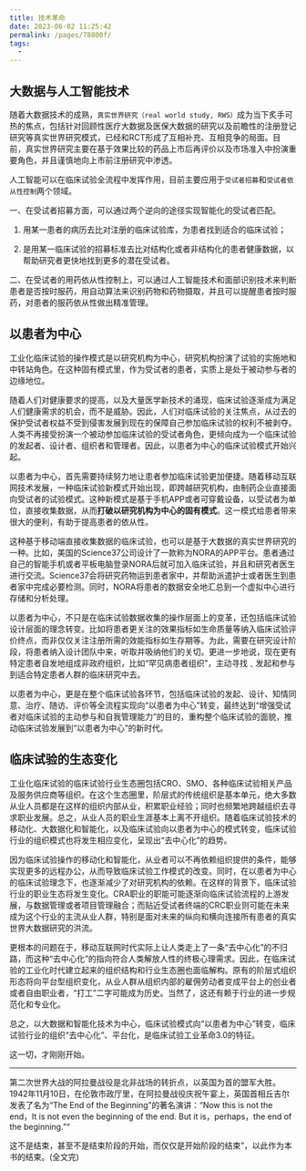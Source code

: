 ```yaml
---
title: 技术革命
date: 2023-06-02 11:25:42
permalink: /pages/78800f/
tags:
  - 
---
```


## 大数据与人工智能技术

随着大数据技术的成熟，`真实世界研究（real world study, RWS）`成为当下炙手可热的焦点，包括针对回顾性医疗大数据及医保大数据的研究以及前瞻性的注册登记研究等真实世界研究模式，已经和RCT形成了互相补充、互相竞争的局面。目前，真实世界研究主要在基于效果比较的药品上市后再评价以及市场准入中扮演重要角色，并且谨慎地向上市前注册研究中渗透。

人工智能可以在临床试验全流程中发挥作用，目前主要应用于`受试者招募`和`受试者依从性控制`两个领域。

一、在受试者招募方面，可以通过两个逆向的途径实现智能化的受试者匹配。

  1. 用某一患者的病历去比对注册的临床试验库，为患者找到适合的临床试验；

  2. 是用某一临床试验的招募标准去比对结构化或者非结构化的患者健康数据，以帮助研究者更快地找到更多的潜在受试者。

二、在受试者的用药依从性控制上，可以通过人工智能技术和面部识别技术来判断患者是否按时服药，用自动算法来识别药物和药物摄取，并且可以提醒患者按时服药，对患者的服药依从性做出精准管理。

## 以患者为中心

工业化临床试验的操作模式是以研究机构为中心，研究机构扮演了试验的实施地和中转站角色。在这种固有模式里，作为受试者的患者，实质上是处于被动参与者的边缘地位。

随着人们对健康要求的提高，以及大量医学新技术的涌现，临床试验逐渐成为满足人们健康需求的机会，而不是威胁。因此，人们对临床试验的关注焦点，从过去的保护受试者权益不受到侵害发展到现在的保障自己参加临床试验的权利不被剥夺。人类不再接受扮演一个被动参加临床试验的受试者角色，更倾向成为一个临床试验的发起者、设计者、组织者和管理者。因此，以患者为中心的临床试验模式开始兴起。

以患者为中心，首先需要持续努力地让患者参加临床试验更加便捷。随着移动互联网技术发展，一种临床试验新模式开始出现，即跨越研究机构，由制药企业直接面向受试者的试验模式。这种新模式是基于手机APP或者可穿戴设备，以受试者为单位，直接收集数据，从而**打破以研究机构为中心的固有模式**。这一模式给患者带来很大的便利，有助于提高患者的依从性。

这种基于移动端直接收集数据的临床试验，也可以是基于大数据的真实世界研究的一种。比如，美国的Science37公司设计了一款称为NORA的APP平台。患者通过自己的智能手机或者平板电脑登录NORA后就可加入临床试验，并且和研究者医生进行交流。Science37会将研究药物运到患者家中，并帮助派遣护士或者医生到患者家中完成必要检测。同时，NORA将患者的数据安全地汇总到一个虚拟中心进行存储和分析处理。

以患者为中心，不只是在临床试验数据收集的操作层面上的变革，还包括临床试验设计层面的理念转变。比如将患者更关注的效果指标如生命质量等纳入临床试验评价终点，而非仅仅关注注册所需的效能指标如生存期等。为此，需要在研究设计阶段，将患者纳入设计团队中来，听取并吸纳他们的关切。更进一步地说，现在更有特定患者自发地组成非政府组织，比如“罕见病患者组织”，主动寻找﹑发起和参与到适合特定患者人群的临床研究中去。

以患者为中心，更是在整个临床试验各环节，包括临床试验的发起、设计、知情同意、治疗、随访、评价等全流程实现向“以患者为中心”转变，最终达到“增强受试者对临床试验的主动参与和自我管理能力”的目的，重构整个临床试验的面貌，推动临床试验发展到“以患者为中心”的新时代。

## 临床试验的生态变化
工业化临床试验的临床试验行业生态圈包括CRO、SMO、各种临床试验相关产品及服务供应商等组织。在这个生态圈里，阶层式的传统组织是基本单元，绝大多数从业人员都是在这样的组织内部从业，积累职业经验；同时也频繁地跨越组织去寻求职业发展。总之，从业人员的职业生涯基本上离不开组织。随着临床试验技术的移动化、大数据化和智能化，以及临床试验向以患者为中心的模式转变，临床试验行业的组织模式也将发生相应变化，呈现出“去中心化”的趋势。

因为临床试验操作的移动化和智能化，从业者可以不再依赖组织提供的条件，能够实现更多的远程办公，从而导致临床试验工作模式的改变。同时，在以患者为中心的临床试验理念下，也逐渐减少了对研究机构的依赖。在这样的背景下，临床试验行业的职业生态将发生变化。CRA职业的职能可能逐渐向临床试验流程的上游发展，与数据管理或者项目管理融合；而贴近受试者终端的CRC职业则可能在未来成为这个行业的主流从业人群，特别是面对未来的纵向和横向连接所有患者的真实世界大数据研究的洪流。

更根本的问题在于，移动互联网时代实际上让人类走上了一条“去中心化”的不归路，而这种“去中心化”的指向符合人类解放人性的终极心理需求。因此，在临床试验的工业化时代建立起来的组织结构和行业生态圈也面临解构。原有的阶层式组织形态将向平台型组织变化，从业人群从组织内部的雇佣劳动者变成平台上的创业者或者自由职业者，“打工”二字可能成为历史。当然了，这还有赖于行业的进一步规范化和专业化。

总之，以大数据和智能化技术为中心，临床试验模式向“以患者为中心”转变，临床试验行业的组织“去中心化”、平台化，是临床试验工业革命3.0的特征。

这一切，才刚刚开始。

---

第二次世界大战的阿拉曼战役是北非战场的转折点，以英国为首的盟军大胜。1942年11月10日，在伦敦市政厅里，在阿拉曼战役庆祝午宴上，英国首相丘吉尔发表了名为“The End of the Beginning”的著名演讲：“Now this is not the end，It is not even the beginning of the end. But it is，perhaps，the end of the beginning.”“

这不是结束，甚至不是结束阶段的开始，而仅仅是开始阶段的结束”，以此作为本书的结束。(全文完)